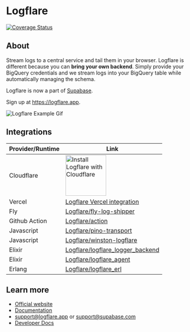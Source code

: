 # Logflare

[![Coverage Status](https://coveralls.io/repos/github/Logflare/logflare/badge.svg?branch=main)](https://coveralls.io/github/Logflare/logflare?branch=main)

## About

Stream logs to a central service and tail them in your browser. Logflare is different because you can **bring your own backend**. Simply provide your BigQuery credentials and we stream logs into your BigQuery table while automatically managing the schema.

Logflare is now a part of [Supabase](https://github.com/supabase/supabase).

Sign up at https://logflare.app.

![Logflare Example Gif](https://logflare.app/images/logflare-example.gif)

## Integrations

| Provider/Runtime | Link                                                                                                                                                                                           |
| ---------------- | ---------------------------------------------------------------------------------------------------------------------------------------------------------------------------------------------- |
| Cloudflare       | <a href="https://www.cloudflareapps.com/apps/logflare"><img src="https://install.cloudflareapps.com/install-button.png" alt="Install Logflare with Cloudflare" border="0" width="110"></a> |
| Vercel           | [Logflare Vercel integration](https://vercel.com/integrations/logflare)                                                                                                                        |
| Fly              | [Logflare/fly-log-shipper](https://github.com/Logflare/fly-log-shipper)                                                                                                                        |
| Github Action    | [Logflare/action](https://github.com/Logflare/action)                                                                                                                                          |
| Javascript       | [Logflare/pino-transport](https://github.com/Logflare/pino-logflare)                                                                                                                           |
| Javascript       | [Logflare/winston-logflare](https://github.com/Logflare/winston-logflare)                                                                                                                      |
| Elixir           | [Logflare/logflare_logger_backend](https://github.com/Logflare/logflare_logger_backend)                                                                                                        |
| Elixir           | [Logflare/logflare_agent](https://github.com/Logflare/logflare_agent)                                                                                                                          |
| Erlang           | [Logflare/logflare_erl](https://github.com/Logflare/logflare_erl)                                                                                                                              |

## Learn more

- [Official website](https://logflare.app)
- [Documentation](https://docs.logflare.app)
- <support@logflare.app> or <support@supabase.com>
- [Developer Docs](./DEVELOPMENT.md)
